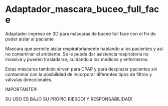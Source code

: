 # Adaptador_mascara_buceo_full_face
Adaptador impreso en 3D para máscaras de buceo full face con el fin de poder aislar al paciente

Mascara que permite aislar respiratoriamente hablando a los pacientes y así no contaminar el ambiente.
Se le puede dar asistencia respiratoria no invasiva y pueden trasladarse, cuidando a los médicos y enfermeros.

Estas máscaras también sirven para CPAP y para desplazar pacientes sin contaminar
con la posibilidad de incorporar diferentes tipos de filtros y válvulas direccionales.

IMPORTANTE!!!

SU USO ES BAJO SU PROPIO RIESGO! Y RESPONSABILIDAD!
